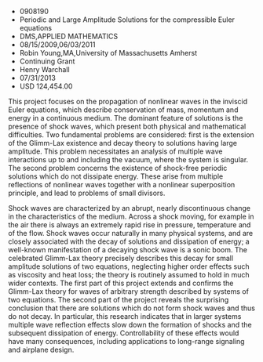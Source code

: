 
* 0908190
* Periodic and Large Amplitude Solutions for the compressible Euler equations
* DMS,APPLIED MATHEMATICS
* 08/15/2009,06/03/2011
* Robin Young,MA,University of Massachusetts Amherst
* Continuing Grant
* Henry Warchall
* 07/31/2013
* USD 124,454.00

This project focuses on the propagation of nonlinear waves in the inviscid Euler
equations, which describe conservation of mass, momentum and energy in a
continuous medium. The dominant feature of solutions is the presence of shock
waves, which present both physical and mathematical difficulties. Two
fundamental problems are considered: first is the extension of the Glimm-Lax
existence and decay theory to solutions having large amplitude. This problem
necessitates an analysis of multiple wave interactions up to and including the
vacuum, where the system is singular. The second problem concerns the existence
of shock-free periodic solutions which do not dissipate energy. These arise from
multiple reflections of nonlinear waves together with a nonlinear superposition
principle, and lead to problems of small divisors.

Shock waves are characterized by an abrupt, nearly discontinuous change in the
characteristics of the medium. Across a shock moving, for example in the air
there is always an extremely rapid rise in pressure, temperature and of the
flow. Shock waves occur naturally in many physical systems, and are closely
associated with the decay of solutions and dissipation of energy; a well-known
manifestation of a decaying shock wave is a sonic boom. The celebrated Glimm-Lax
theory precisely describes this decay for small amplitude solutions of two
equations, neglecting higher order effects such as viscosity and heat loss; the
theory is routinely assumed to hold in much wider contexts. The first part of
this project extends and confirms the Glimm-Lax theory for waves of arbitrary
strength described by systems of two equations. The second part of the project
reveals the surprising conclusion that there are solutions which do not form
shock waves and thus do not decay. In particular, this research indicates that
in larger systems multiple wave reflection effects slow down the formation of
shocks and the subsequent dissipation of energy. Controllability of these
effects would have many consequences, including applications to long-range
signaling and airplane design.
